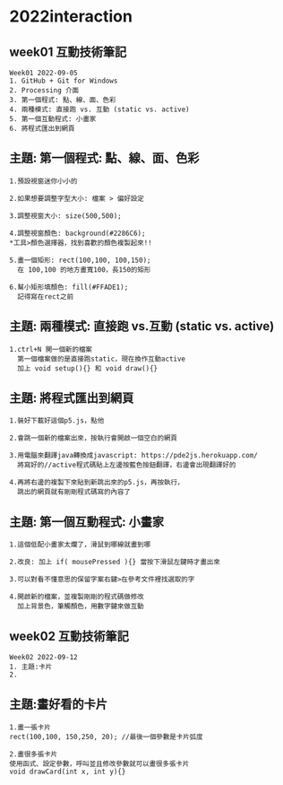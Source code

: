 # 2022interaction 

## week01 互動技術筆記

```
Week01 2022-09-05
1. GitHub + Git for Windows
2. Processing 介面
3. 第一個程式: 點、線、面、色彩
4. 兩種模式: 直接跑 vs. 互動 (static vs. active)
5. 第一個互動程式: 小畫家
6. 將程式匯出到網頁
```
## 主題: 第一個程式: 點、線、面、色彩
```
1.預設視窗迷你小小的

2.如果想要調整字型大小: 檔案 > 偏好設定

3.調整視窗大小: size(500,500);

4.調整視窗顏色: background(#2286C6);
*工具>顏色選擇器，找到喜歡的顏色複製起來!!

5.畫一個矩形: rect(100,100, 100,150);
  在 100,100 的地方畫寬100，長150的矩形
  
6.幫小矩形填顏色: fill(#FFADE1);
  記得寫在rect之前
```

## 主題: 兩種模式: 直接跑 vs.互動 (static vs. active)
```
1.ctrl+N 開一個新的檔案
  第一個檔案做的是直接跑static，現在換作互動active
  加上 void setup(){} 和 void draw(){}
```

## 主題: 將程式匯出到網頁
```
1.裝好下載好這個p5.js，點他

2.會跳一個新的檔案出來，按執行會開啟一個空白的網頁

3.用電腦來翻譯java轉換成javascript: https://pde2js.herokuapp.com/
  將寫好的//active程式碼貼上左邊按藍色按鈕翻譯，右邊會出現翻譯好的

4.再將右邊的複製下來貼到新跳出來的p5.js，再按執行，
  跳出的網頁就有剛剛程式碼寫的內容了
```

## 主題: 第一個互動程式: 小畫家
```
1.這個低配小畫家太爛了，滑鼠到哪線就畫到哪

2.改良: 加上 if( mousePressed ){} 當按下滑鼠左鍵時才畫出來

3.可以對看不懂意思的保留字案右鍵>在參考文件裡找選取的字

4.開啟新的檔案，並複製剛剛的程式碼做修改
  加上背景色，筆觸顏色，用數字鍵來做互動
```
## week02 互動技術筆記

```
Week02 2022-09-12
1. 主題:卡片
2. 
```

## 主題:畫好看的卡片
```
1.畫一張卡片
rect(100,100, 150,250, 20); //最後一個參數是卡片弧度

2.畫很多張卡片
使用函式、設定參數，呼叫並且修改參數就可以畫很多張卡片 
void drawCard(int x, int y){}

```
